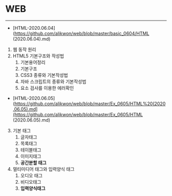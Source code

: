 # WEB

------

- [HTML-2020.06.04](https://github.com/alikwon/web/blob/master/basic_0604/HTML (2020.06.04).md)

1. 웹 동작 원리
2. HTML5 기본구조와 작성법
   1. 기본용어정리
   2. 기본구조
   3. CSS3 종류와 기본작성법
   4. 자바 스크립트의 종류와 기본작성법
   5. 요소 검사를 이용한 에러확인



- [HTML-2020.06.05](https://github.com/alikwon/web/blob/master/Ex_0605/HTML%20(2020.06.05).md](https://github.com/alikwon/web/blob/master/Ex_0605/HTML (2020.06.05).md)

3. 기본 태그
   1. 글자태그
   2. 목록태그
   3. 테이블태그
   4. 이미지태그
   5. **공간분할 태그**
4. 멀티미디어 태그와 입력양식 태그
   1. 오디오 태그
   2. 비디오태그
   3. **입력양식태그**
